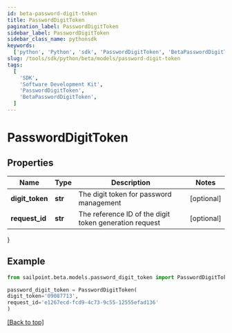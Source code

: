 ```yaml
---
id: beta-password-digit-token
title: PasswordDigitToken
pagination_label: PasswordDigitToken
sidebar_label: PasswordDigitToken
sidebar_class_name: pythonsdk
keywords:
  ['python', 'Python', 'sdk', 'PasswordDigitToken', 'BetaPasswordDigitToken']
slug: /tools/sdk/python/beta/models/password-digit-token
tags:
  [
    'SDK',
    'Software Development Kit',
    'PasswordDigitToken',
    'BetaPasswordDigitToken',
  ]
---
```


# PasswordDigitToken

## Properties

| Name | Type | Description | Notes |
| --- | --- | --- | --- |
| **digit_token** | **str** | The digit token for password management | [optional] |
| **request_id** | **str** | The reference ID of the digit token generation request | [optional] |

}

## Example

```python
from sailpoint.beta.models.password_digit_token import PasswordDigitToken

password_digit_token = PasswordDigitToken(
digit_token='09087713',
request_id='e1267ecd-fcd9-4c73-9c55-12555efad136'
)

```

[[Back to top]](#)
